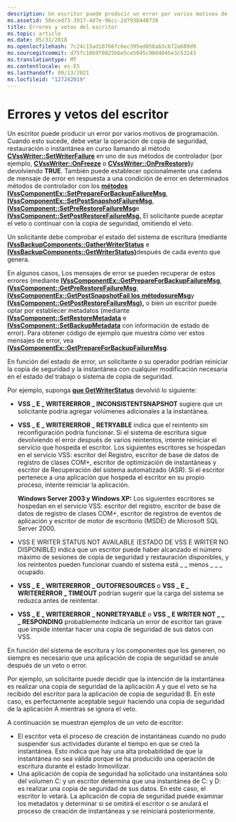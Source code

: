 ```yaml
---
description: Un escritor puede producir un error por varios motivos de programación.
ms.assetid: 50eced73-3917-4d7e-96cc-2d793b448738
title: Errores y vetos del escritor
ms.topic: article
ms.date: 05/31/2018
ms.openlocfilehash: 7c24c15ad10766fc6ec395ed058ab3cb72a689d9
ms.sourcegitcommit: d75fc10b9f0825bbe5ce5045c90d4045e3c53243
ms.translationtype: MT
ms.contentlocale: es-ES
ms.lasthandoff: 09/13/2021
ms.locfileid: "127242019"
---
```

# <a name="writer-errors-and-vetoes"></a>Errores y vetos del escritor

Un escritor puede producir un error por varios motivos de programación. Cuando esto sucede, debe vetar la operación de copia de seguridad, restauración o instantánea en curso llamando al método [**CVssWriter::SetWriterFailure**](/windows/desktop/api/VsWriter/nf-vswriter-cvsswriter-setwriterfailure) en uno de sus métodos de controlador (por ejemplo, [**CVssWriter::OnFreeze**](/windows/desktop/api/VsWriter/nf-vswriter-cvsswriter-onfreeze) o [**CVssWriter::OnPreRestore)**](/windows/desktop/api/VsWriter/nf-vswriter-cvsswriter-onprerestore)y devolviendo **TRUE**. También puede establecer opcionalmente una cadena de mensaje de error en respuesta a una condición de error en determinados métodos de controlador con los [**métodos IVssComponentEx::SetPrepareForBackupFailureMsg**](/windows/desktop/api/VsWriter/nf-vswriter-ivsscomponentex-setprepareforbackupfailuremsg), [**IVssComponentEx::SetPostSnapshotFailureMsg**](/windows/desktop/api/VsWriter/nf-vswriter-ivsscomponentex-setpostsnapshotfailuremsg), [**IVssComponent::SetPreRestoreFailureMsg**](/windows/desktop/api/VsWriter/nf-vswriter-ivsscomponent-setprerestorefailuremsg)e [**IVssComponent::SetPostRestoreFailureMsg.**](/windows/desktop/api/VsWriter/nf-vswriter-ivsscomponent-setpostrestorefailuremsg) El solicitante puede aceptar el veto o continuar con la copia de seguridad, omitiendo el veto.

Un solicitante debe comprobar el estado del sistema de escritura (mediante [**IVssBackupComponents::GatherWriterStatus**](/windows/desktop/api/VsBackup/nf-vsbackup-ivssbackupcomponents-gatherwriterstatus) e [**IVssBackupComponents::GetWriterStatus)**](/windows/desktop/api/VsBackup/nf-vsbackup-ivssbackupcomponents-getwriterstatus)después de cada evento que genera.

En algunos casos, Los mensajes de error se pueden recuperar de estos errores (mediante [**IVssComponentEx::GetPrepareForBackupFailureMsg**](/windows/desktop/api/VsWriter/nf-vswriter-ivsscomponentex-getprepareforbackupfailuremsg), [**IVssComponent::GetPreRestoreFailureMsg**](/windows/desktop/api/VsWriter/nf-vswriter-ivsscomponent-getprerestorefailuremsg), [**IVssComponentEx::GetPostSnapshotFail los métodosureMsg**](/windows/desktop/api/VsWriter/nf-vswriter-ivsscomponentex-getpostsnapshotfailuremsg)y [**IVssComponent::GetPostRestoreFailureMsg),**](/windows/desktop/api/VsWriter/nf-vswriter-ivsscomponent-getpostrestorefailuremsg) o bien un escritor puede optar por establecer metadatos (mediante [**IVssComponent::SetRestoreMetadata**](/windows/desktop/api/VsWriter/nf-vswriter-ivsscomponent-setrestoremetadata) e [**IVssComponent::SetBackupMetadata**](/windows/desktop/api/VsWriter/nf-vswriter-ivsscomponent-setbackupmetadata) con información de estado de error). Para obtener código de ejemplo que muestra cómo ver estos mensajes de error, vea [**IVssComponentEx::GetPrepareForBackupFailureMsg**](/windows/desktop/api/VsWriter/nf-vswriter-ivsscomponentex-getprepareforbackupfailuremsg).

En función del estado de error, un solicitante o su operador podrían reiniciar la copia de seguridad y la instantánea con cualquier modificación necesaria en el estado del trabajo o sistema de copia de seguridad.

Por ejemplo, suponga [**que GetWriterStatus**](/windows/desktop/api/VsBackup/nf-vsbackup-ivssbackupcomponents-getwriterstatus) devolvió lo siguiente:

-   **VSS \_ E \_ WRITERERROR \_ INCONSISTENTSNAPSHOT** sugiere que un solicitante podría agregar volúmenes adicionales a la instantánea.
-   **VSS \_ E \_ WRITERERROR \_ RETRYABLE** indica que el reintento sin reconfiguración podría funcionar. Si el sistema de escritura sigue devolviendo el error después de varios reintentos, intente reiniciar el servicio que hospeda el escritor. Los siguientes escritores se hospedan en el servicio VSS: escritor del Registro, escritor de base de datos de registro de clases COM+, escritor de optimización de instantáneas y escritor de Recuperación del sistema automatizado (ASR). Si el escritor pertenece a una aplicación que hospeda el escritor en su propio proceso, intente reiniciar la aplicación.

    **Windows Server 2003 y Windows XP:** Los siguientes escritores se hospedan en el servicio VSS: escritor del registro, escritor de base de datos de registro de clases COM+, escritor de registros de eventos de aplicación y escritor de motor de escritorio (MSDE) de Microsoft SQL Server 2000.

-   VSS E WRITER STATUS NOT AVAILABLE (ESTADO DE VSS E WRITER NO DISPONIBLE) indica que un escritor puede haber alcanzado el número máximo de sesiones de copia de seguridad y restauración disponibles, y los reintentos pueden funcionar cuando el sistema está \_ \_ menos \_ \_ \_ ocupado.
-   **VSS \_ E \_ WRITERERROR \_ OUTOFRESOURCES** o **VSS \_ E \_ WRITERERROR \_ TIMEOUT** podrían sugerir que la carga del sistema se reduzca antes de reintentar.
-   **VSS \_ E \_ WRITERERROR \_ NONRETRYABLE** o **VSS \_ E WRITER NOT \_ \_ \_ RESPONDING** probablemente indicaría un error de escritor tan grave que impide intentar hacer una copia de seguridad de sus datos con VSS.

En función del sistema de escritura y los componentes que los generen, no siempre es necesario que una aplicación de copia de seguridad se anule después de un veto o error.

Por ejemplo, un solicitante puede decidir que la intención de la instantánea es realizar una copia de seguridad de la aplicación A y que el veto se ha recibido del escritor para la aplicación de copia de seguridad B. En este caso, es perfectamente aceptable seguir haciendo una copia de seguridad de la aplicación A mientras se ignora el veto.

A continuación se muestran ejemplos de un veto de escritor:

-   El escritor veta el proceso de creación de instantáneas cuando no pudo suspender sus actividades durante el tiempo en que se creó la instantánea. Esto indica que hay una alta probabilidad de que la instantánea no sea válida porque se ha producido una operación de escritura durante el estado Inmovilizar.
-   Una aplicación de copia de seguridad ha solicitado una instantánea solo del volumen C: y un escritor determina que una instantánea de C: y D: es realizar una copia de seguridad de sus datos. En este caso, el escritor lo vetará. La aplicación de copia de seguridad puede examinar los metadatos y determinar si se omitirá el escritor o se anulará el proceso de creación de instantáneas y se reiniciará posteriormente.

 

 



